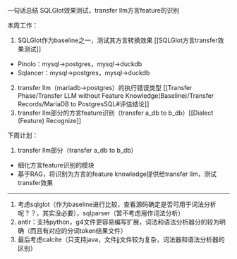 一句话总结
SQLGlot效果测试，transfer llm方言feature的识别

本周工作：
1. SQLGlot作为baseline之一，测试其方言转换效果 [[SQLGlot方言transfer效果测试]]
* Pinolo：mysql->postgres，mysql->duckdb
* Sqlancer：mysql->postgres，mysql->duckdb
2. transfer llm（mariadb->postgres）的执行错误类型 [[Transfer Phase/Transfer LLM without Feature Knowledge(Baseline)/Transfer Records/MariaDB to PostgresSQL#评估结论]]
3. transfer llm部分的方言feature识别（transfer a_db to b_db）[[Dialect (Feature) Recognize]]

下周计划：
1. transfer llm部分（transfer a_db to b_db）
* 细化方言feature识别的模块
* 基于RAG，将识别为方言的feature knowledge提供给transfer llm，测试transfer效果




---



1. 考虑sqlglot（作为baseline进行比较，查看源码确定是否可用于词法分析呢？？，其实没必要），sqlparser（暂不考虑用作词法分析）
2. antlr：支持python，g4文件更容易编写扩展，词法和语法分析器分的较为明确（而且有对应的分词token结果文件）
3. 最后考虑calcite（只支持java，文件jj文件较为复杂，词法器和语法分析器的区别）


